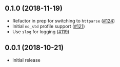 ## 0.1.0 (2018-11-19)

- Refactor in prep for switching to `httparse` ([#124])
- Initial `no_std` profile support ([#121])
- Use `slog` for logging ([#119])

## 0.0.1 (2018-10-21)

- Initial release

[#124]: https://github.com/iqlusioninc/crates/pull/124
[#121]: https://github.com/iqlusioninc/crates/pull/121
[#119]: https://github.com/iqlusioninc/crates/pull/119
